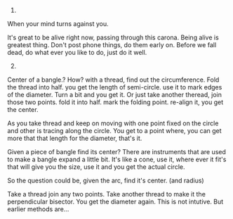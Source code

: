 

1. 

When your mind turns against you.

It's great to be alive right now, passing through this carona. Being alive is greatest thing. Don't post phone things, do them early on.
Before we fall dead, do what ever you like to do, just do it well.


2.

Center of a bangle.? How?
with a thread, find out the circumference. Fold the thread into half. you get the length of semi-circle. use it to mark edges of the diameter. Turn a bit and you get it.
Or just take another theread, join those two points. fold it into half. mark the folding point. re-align it, you get the center.

As you take thread and keep on moving with one point fixed on the circle and other is tracing along the circle. You get to a point where, you can get more that that length for the diameter, that's it.

Given a piece of bangle find its center?
There are instruments that are used to make a bangle expand a little bit. It's like a cone, use it, where ever it fit's that will give you the size, use it and you get the actual circle.

So the question could be, given the arc, find it's center. (and radius)

Take a thread join any two points. Take another thread to make it the perpendicular bisector. You get the diameter again.
This is not intutive. But earlier methods are...

